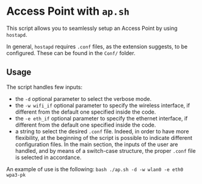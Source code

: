 # Access Point with `ap.sh`
This script allows you to seamlessly setup an Access Point by using `hostapd`.

In general, `hostapd` requires `.conf` files, as the extension suggests, to be configured. These can be found in the `Conf/` folder.

## Usage
The script handles few inputs:
- the `-d` optional parameter to select the verbose mode.
- the `-w wifi_if` optional parameter to specify the wireless interface, if different from the default one specified inside the code.
- the `-e eth_if` optional parameter to specify the ethernet interface, if different from the default one specified inside the code.
- a string to select the desired `.conf` file. Indeed, in order to have more flexibility, at the beginning of the script is possible to indicate different configuration files. In the main section, the inputs of the user are handled, and by means of a switch-case structure, the proper `.conf` file is selected in accordance.

An example of use is the following:
    ```bash
    ./ap.sh -d -w wlan0 -e eth0 wpa3-pk
    ```
